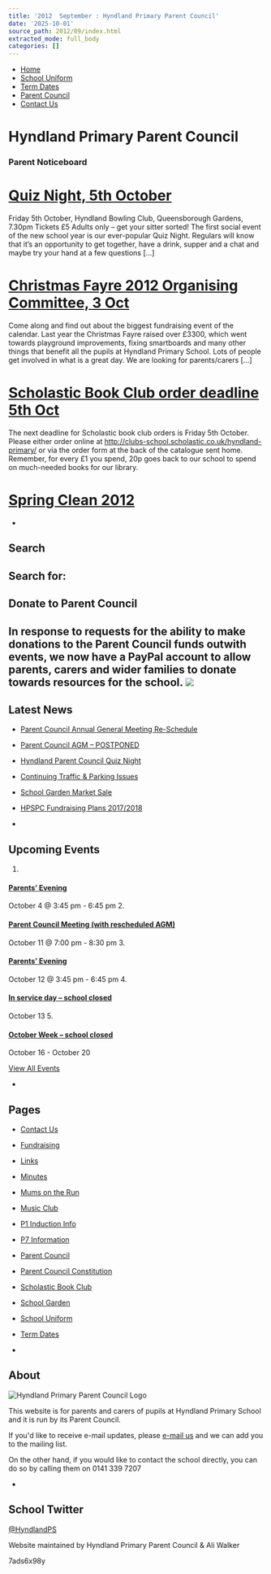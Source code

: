 ```yaml
---
title: '2012  September : Hyndland Primary Parent Council'
date: '2025-10-01'
source_path: 2012/09/index.html
extracted_mode: full_body
categories: []
---
```

- [Home](http://www.hyndlandprimaryparentcouncil.org)
- [School Uniform](school-uniform/)
- [Term Dates](term-dates/)
- [Parent Council](parent-council/)
- [Contact Us](contact-us/)

# Hyndland Primary Parent Council

### Parent Noticeboard

# [Quiz Night, 5th October](/news/quiz-night-5th-october/)

Friday 5th October, Hyndland Bowling Club, Queensborough Gardens, 7.30pm Tickets £5 Adults only – get your sitter sorted! The first social event of the new school year is our ever-popular Quiz Night.&nbsp;Regulars will know that it’s an opportunity to get together, have a drink, supper&nbsp;and a chat and maybe&nbsp;try your hand at a few questions […]

# [Christmas Fayre 2012 Organising Committee, 3 Oct](/news/christmas-fayre-2012-organising/)

Come along and find out about the biggest fundraising event of the calendar. Last year the&nbsp;Christmas&nbsp;Fayre raised over £3300, which went towards playground improvements, fixing smartboards and many other things that benefit all the pupils at Hyndland Primary School. Lots of people get involved in what is a great day. We are looking for parents/carers […]

# [Scholastic Book Club order deadline 5th Oct](/news/scholastic-book-club-order-deadline-5th-oct/)

The next deadline for Scholastic book club orders is Friday 5th October. Please either order online at http://clubs-school.scholastic.co.uk/hyndland-primary/ or via the order form at the back of the catalogue sent home. Remember, for every £1 you spend, 20p goes back to our school to spend on much-needed books for our library.

# [Spring Clean 2012](past-events/spring-clean-2012/)

- 
## Search

Search for:
- 
## Donate to Parent Council

In response to requests for the ability to make donations to the Parent Council funds outwith events, we now have a PayPal account to allow parents, carers and wider families to donate towards resources for the school. [![](https://www.paypalobjects.com/en_US/i/btn/x-click-butcc-donate.gif)](https://www.paypal.com/cgi-bin/webscr?cmd=_s-xclick&hosted_button_id=BW7E8PDGXH45Y)
- 
## Latest News

- [Parent Council Annual General Meeting Re-Schedule](/news/parent-council-annual-general-meeting-re-schedule/)
- [Parent Council AGM – POSTPONED](/news/parent-council-agm-postponed/)
- [Hyndland Parent Council Quiz Night](/news/hyndland-parent-council-quiz-night/)
- [Continuing Traffic & Parking Issues](/news/continuing-traffic-parking-issues/)
- [School Garden Market Sale](/news/school-garden-market-sale/)
- [HPSPC Fundraising Plans 2017/2018](/news/hpspc-fundraising-plans-20172018/)

- 
## Upcoming Events

1. 
#### [Parents’ Evening](event/parents-evening/)

October 4 @ 3:45 pm - 6:45 pm
2. 
#### [Parent Council Meeting (with rescheduled AGM)](event/parent-council-meeting-13/)

October 11 @ 7:00 pm - 8:30 pm
3. 
#### [Parents’ Evening](event/parents-evening-2/)

October 12 @ 3:45 pm - 6:45 pm
4. 
#### [In service day – school closed](event/in-service-day-school-closed/)

October 13
5. 
#### [October Week – school closed](event/october-week-school-closed/)

October 16 - October 20

[View All Events](events/)

- 
## Pages

- [Contact Us](contact-us/)
- [Fundraising](fundraising/)
- [Links](links/)
- [Minutes](minutes-archive/)
- [Mums on the Run](mums-on-the-run/)
- [Music Club](music-club/)
- [P1 Induction Info](p1-induction-info/)
- [P7 Information](p7-information/)
- [Parent Council](parent-council/)
- [Parent Council Constitution](parent-council-constitution/)
- [Scholastic Book Club](scholastic-book-club/)
- [School Garden](school-garden/)
- [School Uniform](school-uniform/)
- [Term Dates](term-dates/)

- 
## About

 ![Hyndland Primary Parent Council Logo](/assets/images/2012/02/logo.gif)

This website is for parents and carers of pupils at Hyndland Primary School and it is run by its Parent Council.

If you'd like to receive e-mail updates, please [e-mail us](mailto:enquiries@hyndlandprimaryparentcouncil.org) and we can add you to the mailing list.

On the other hand, if you would like to contact the school directly, you can do so by calling them on 0141 339 7207

- 
## School Twitter
[@HyndlandPS](https://twitter.com/HyndlandPS)

Website maintained by Hyndland Primary Parent Council & Ali Walker

7ads6x98y
